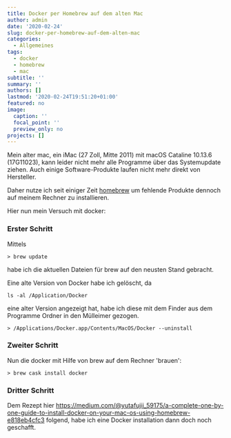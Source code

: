 ```yaml
---
title: Docker per Homebrew auf dem alten Mac
author: admin
date: '2020-02-24'
slug: docker-per-homebrew-auf-dem-alten-mac
categories:
  - Allgemeines
tags:
  - docker
  - homebrew
  - mac
subtitle: ''
summary: ''
authors: []
lastmod: '2020-02-24T19:51:20+01:00'
featured: no
image:
  caption: ''
  focal_point: ''
  preview_only: no
projects: []
---
```



Mein alter mac, ein iMac (27 Zoll, Mitte 2011) mit macOS Cataline 10.13.6 (17G11023), kann leider nicht mehr alle Programme über das Systemupdate ziehen. Auch einige Software-Produkte laufen nicht mehr direkt von Hersteller.

Daher nutze ich seit einiger Zeit [homebrew](https://brew.sh/index_de) um fehlende Produkte dennoch auf meinem Rechner zu installieren.

Hier nun mein Versuch mit docker:

### Erster Schritt

Mittels
```
> brew update
```
habe ich die aktuellen Dateien für brew auf den neusten Stand gebracht.

Eine alte Version von Docker habe ich gelöscht, da

```
ls -al /Application/Docker
```

eine alter Version angezeigt hat, habe ich diese mit dem Finder aus dem Programme Ordner in den Mülleimer gezogen.
```
> /Applications/Docker.app/Contents/MacOS/Docker --uninstall
```

### Zweiter Schritt

Nun die docker mit Hilfe von brew auf dem Rechner 'brauen':

```
> brew cask install docker
```

### Dritter Schritt


Dem Rezept hier https://medium.com/@yutafujii_59175/a-complete-one-by-one-guide-to-install-docker-on-your-mac-os-using-homebrew-e818eb4cfc3 folgend, habe ich eine Docker installation dann doch noch geschafft.
